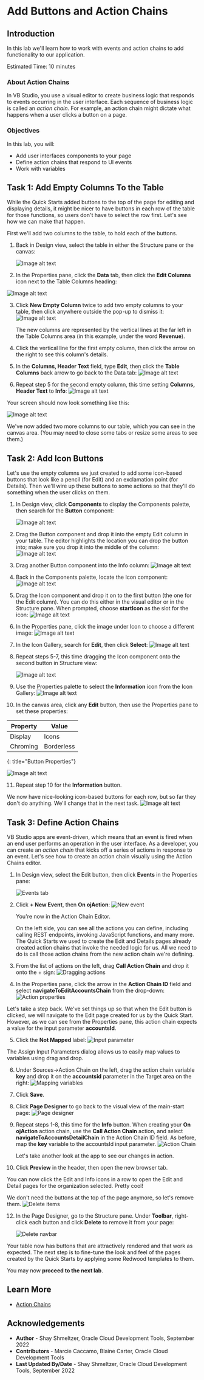 # Add Buttons and Action Chains

## Introduction

In this lab we'll learn how to work with events and action chains to add functionality to our application.

Estimated Time: 10 minutes

### About Action Chains
In VB Studio, you use a visual editor to create business logic that responds to events occurring in the user interface.  Each sequence of business logic is called an *action chain*.  For example, an action chain might dictate what happens when a user clicks a button on a page.

### Objectives


In this lab, you will:
* Add user interfaces components to your page
* Define action chains that respond to UI events
* Work with variables


## Task 1: Add Empty Columns To the Table

While the Quick Starts added buttons to the top of the page for editing and displaying details, it might be nicer to have buttons in each row of the table for those functions, so users don't have to select the row first. Let's see how we can make that happen.

First we'll add two columns to the table, to hold each of the buttons.

1. Back in Design view, select the table in either the Structure pane or the canvas:

	![Image alt text](images/tableproperties.png)

2. In the Properties pane, click the **Data** tab, then click the **Edit Columns** icon next to the Table Columns heading:  

  ![Image alt text](images/emptycolumn.png)

3. Click **New Empty Column** twice to add two empty columns to your table, then click anywhere outside the pop-up to dismiss it:
	  ![Image alt text](images/columnsadded.png)

	The new columns are represented by the vertical lines at the far left in the Table Columns area (in this example, under the word **Revenue**).

4. Click the vertical line for the first empty column, then click the arrow on the right to see this column's details.

5. In the **Columns, Header Text** field, type **Edit**, then click the **Table Columns** back arrow to go back to the Data tab:
	  ![Image alt text](images/editcolumn.png)

6. Repeat step 5 for the second empty column, this time setting **Columns, Header Text** to **Info**:
	  ![Image alt text](images/infocolumn.png)

Your screen should now look something like this:  

  ![Image alt text](images/columnsset.png)

We've now added two more columns to our table, which you can see in the canvas area.  (You may need to close some tabs or resize some areas to see them.)

## Task 2: Add Icon Buttons

Let's use the empty columns we just created to add some icon-based buttons that look like a pencil (for Edit) and an exclamation point (for Details).  Then we'll wire up these buttons to some actions so that they'll do something when the user clicks on them.

1. In Design view, click **Components** to display the Components palette, then search for the **Button** component:

	![Image alt text](images/button.png)


2. Drag the Button component and drop it into the empty Edit column in your table. The editor highlights the location you can drop the button into; make sure you drop it into the middle of the column:
	![Image alt text](images/drag1.png)

3. Drag another Button component into the Info column:
	![Image alt text](images/drag2.png)

4. Back in the Components palette, locate the Icon component:
	![Image alt text](images/icon.png)

5. Drag the Icon component and drop it on to the first button (the one for the Edit column). You can do this either in the visual editor or in the Structure pane. When prompted, choose **startIcon** as the slot for the icon:
	![Image alt text](images/dragicon1.png)

6. In the Properties pane, click the image under Icon to choose a different image:
	![Image alt text](images/iconproperties.png)

7. In the Icon Gallery, search for **Edit**, then click **Select**:
	![Image alt text](images/editicon.png)

8. Repeat steps 5-7, this time dragging the Icon component onto the second button in Structure view:

	![Image alt text](images/dragicon2.png)

9. Use the Properties palette to select the **Information** icon from the Icon Gallery:
	![Image alt text](images/infoicon.png)

10. In the canvas area, click any **Edit** button, then use the Properties pane to set these properties:


| Property | Value |
| --- | --- |
| Display | Icons |
| Chroming |Borderless |
{: title="Button Properties"}

![Image alt text](images/buttonproperties.png)

11. Repeat step 10 for the **Information** button.

We now have nice-looking icon-based buttons for each row, but so far they don't do anything. We'll change that in the next task.
	![Image alt text](images/buttonsformatted.png)

## Task 3: Define Action Chains

VB Studio apps are event-driven, which means that an event is fired when an end user performs an operation in the user interface. As a developer, you can create an *action chain* that kicks off a series of actions in response to an event. Let's see how to create an action chain visually using the Action Chains editor.

1. In Design view, select the Edit button, then click **Events** in the Properties pane:

	![Events tab](images/eventpropertie2.png)

2. Click **+ New Event**, then **On ojAction**:
	![New event](images/newEvent.png)

	You're now in the Action Chain Editor.

	On the left side, you can see all the actions you can define, including calling REST endpoints, invoking JavaScript functions, and many more. The Quick Starts we used to create the Edit and Details pages already created action chains that invoke the needed logic for us. All we need to do is call those action chains from the new action chain we're defining.

3. From the list of actions on the left, drag **Call Action Chain** and drop it onto the + sign:
	![Dragging actions](images/actiondrag.png)

4. In the Properties pane, click the arrow in the **Action Chain ID** field and select **navigateToEditAccountsChain** from the drop-down:
	![Action properties](images/actionedit.png)

 Let's take a step back.  We've set things up so that when the Edit button is clicked, we will navigate to the Edit page created for us by the Quick Start. However, as we can see from the Properties pane, this action chain expects a value for the input parameter **accountsId**.

5. Click the **Not Mapped** label:
	![Input parameter](images/inputparam.png)

 The Assign Input Parameters dialog allows us to easily map values to variables using drag and drop.

6. Under Sources->Action Chain on the left, drag the action chain variable **key** and drop it on the **accountsid** parameter in the Target area on the right:
	![Mapping variables](images/valuemap.png)

7. Click **Save**.

8. Click **Page Designer** to go back to the visual view of the main-start page:
	![Page designer](images/pagedesigner.png)

9. Repeat steps 1-8, this time for the **Info** button. When creating your **On ojAction** action chain, use the **Call Action Chain** action, and select **navigateToAccountsDetailChain** in the Action Chain ID field. As before, map the **key** variable to the accountsId input parameter.
	![Action Chain](images/action2.png)

	Let's take another look at the app to see our changes in action.

10. Click **Preview** in the header, then open the new browser tab.

 You can now click the Edit and Info icons in a row to open the Edit and Detail pages for the organization selected. Pretty cool!

 We don't need the buttons at the top of the page anymore, so let's remove them.
 	![Delete items](images/delete.png)

12. In the Page Designer, go to the Structure pane.  Under **Toolbar**, right-click each button and click **Delete** to remove it from your page:

	![Delete navbar](images/navbar.png)

Your table now has buttons that are attractively rendered and that work as expected. The next step is to fine-tune the look and feel of the pages created by the Quick Starts by applying some Redwood templates to them.

You may now **proceed to the next lab**.


## Learn More

* [Action Chains](https://docs.oracle.com/en/cloud/paas/visual-builder/visualbuilder-building-appui/work-action-chains.html)

## Acknowledgements
* **Author** - Shay Shmeltzer, Oracle Cloud Development Tools, September 2022
* **Contributors** -  Marcie Caccamo, Blaine Carter, Oracle Cloud Development Tools
* **Last Updated By/Date** - Shay Shmeltzer, Oracle Cloud Development Tools, September 2022
